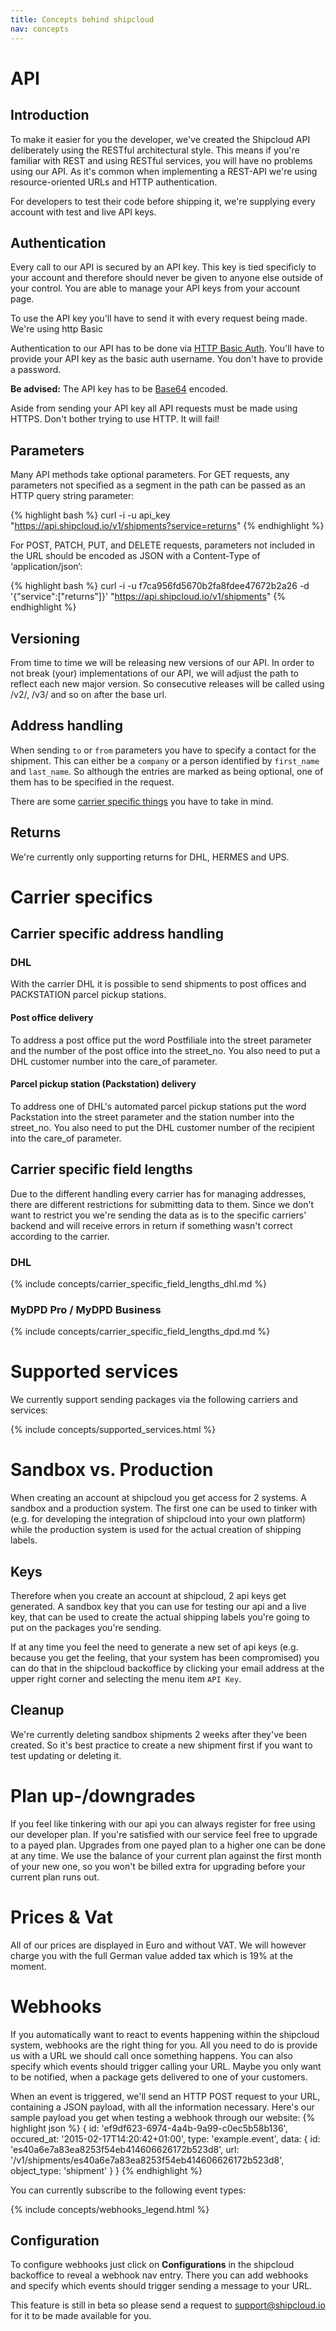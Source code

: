 ```yaml
---
title: Concepts behind shipcloud
nav: concepts
---
```


# API

## Introduction
To make it easier for you the developer, we've created the Shipcloud API deliberately using the RESTful architectural
style. This means if you're familiar with REST and using RESTful services, you will have no problems using our API. As
it's common when implementing a REST-API we're using resource-oriented URLs and HTTP authentication.

For developers to test their code before shipping it, we're supplying every account with test and live API keys.

## Authentication
Every call to our API is secured by an API key. This key is tied specificly to your account and therefore should never
be given to anyone else outside of your control. You are able to manage your API keys from your account page.

To use the API key you'll have to send it with every request being made. We're using http Basic

Authentication to our API has to be done via [HTTP Basic Auth](http://en.wikipedia.org/wiki/Basic_access_authentication).
You'll have to provide your API key as the basic auth username. You don't have to provide a password.

__Be advised:__ The API key has to be [Base64](http://en.wikipedia.org/wiki/Base64) encoded.

Aside from sending your API key all API requests must be made using HTTPS. Don't bother trying to use HTTP. It will
fail!

## Parameters

Many API methods take optional parameters. For GET requests, any parameters not specified as a segment in the path can be passed as an HTTP query string parameter:

{% highlight bash %}
curl -i -u api_key "https://api.shipcloud.io/v1/shipments?service=returns"
{% endhighlight %}

For POST, PATCH, PUT, and DELETE requests, parameters not included in the URL should be encoded as JSON with a Content-Type of ‘application/json’:

{% highlight bash %}
curl -i -u f7ca956fd5670b2fa8fdee47672b2a26 -d '{"service":["returns"]}' "https://api.shipcloud.io/v1/shipments"
{% endhighlight %}

## Versioning
From time to time we will be releasing new versions of our API. In order to not break (your) implementations of our
API, we will adjust the path to reflect each new major version. So consecutive releases will be called using /v2/, /v3/
and so on after the base url.

## Address handling
When sending <code>to</code> or <code>from</code> parameters you have to specify a contact for the shipment. This can
either be a <code>company</code> or a person identified by <code>first_name</code> and <code>last_name</code>. So
although the entries are marked as being optional, one of them has to be specified in the request.

There are some [carrier specific things](#carrier-specific-address-handling) you have to take in mind.

## Returns
We're currently only supporting returns for DHL, HERMES and UPS.

# Carrier specifics

## Carrier specific address handling

### DHL
With the carrier DHL it is possible to send shipments to post offices and PACKSTATION parcel pickup stations.

#### Post office delivery
To address a post office put the word Postfiliale into the street parameter and the number of the post office into the
street_no. You also need to put a DHL customer number into the care_of parameter.

#### Parcel pickup station (Packstation) delivery
To address one of DHL's automated parcel pickup stations put the word Packstation into the street parameter and the
station number into the street_no. You also need to put the DHL customer number of the recipient into the care_of
parameter.

## Carrier specific field lengths
Due to the different handling every carrier has for managing addresses, there are different
restrictions for submitting data to them. Since we don't want to restrict you we're sending the
data as is to the specific carriers' backend and will receive errors in return if something wasn't
correct according to the carrier.

### DHL

{% include concepts/carrier_specific_field_lengths_dhl.md %}

### MyDPD Pro / MyDPD Business

{% include concepts/carrier_specific_field_lengths_dpd.md %}

# Supported services
We currently support sending packages via the following carriers and services:

{% include concepts/supported_services.html %}

# Sandbox vs. Production

When creating an account at shipcloud you get access for 2 systems. A sandbox and a production system. The first one
can be used to tinker with (e.g. for developing the integration of shipcloud into your own platform) while the
production system is used for the actual creation of shipping labels.

## Keys
Therefore when you create an account at shipcloud, 2 api keys get generated. A sandbox key that you can use for testing
our api and a live key, that can be used to create the actual shipping labels you're going to put on the packages
you're sending.

If at any time you feel the need to generate a new set of api keys (e.g. because you get the feeling, that your system
has been compromised) you can do that in the shipcloud backoffice by clicking your email address at the upper right
corner and selecting the menu item <code>API Key</code>.

## Cleanup
We're currently deleting sandbox shipments 2 weeks after they've been created. So it's best
practice to create a new shipment first if you want to test updating or deleting it.

# Plan up-/downgrades

If you feel like tinkering with our api you can always register for free using our developer plan. If you're satisfied
with our service feel free to upgrade to a payed plan. Upgrades from one payed plan to a higher one can be done at any
time. We use the balance of your current plan against the first month of your new one, so you won't be billed extra for
upgrading before your current plan runs out.

# Prices & Vat

All of our prices are displayed in Euro and without VAT. We will however charge you with the full
German value added tax which is 19% at the moment.

# Webhooks

If you automatically want to react to events happening within the shipcloud
system, webhooks are the right thing for you. All you need to do is provide us
with a URL we should call once something happens. You can also specify which
events should trigger calling your URL. Maybe you only want to be notified,
when a package gets delivered to one of your customers.

When an event is triggered, we'll send an HTTP POST request to your URL,
containing a JSON payload, with all the information necessary. Here's our
sample payload you get when testing a webhook through our website:
{% highlight json %}
{
  id: 'ef9df623-6974-4a4b-9a99-c0ec5b58b136',
  occured_at: '2015-02-17T14:20:42+01:00',
  type: 'example.event',
  data: {
    id: 'es40a6e7a83ea8253f54eb414606626172b523d8',
    url: '/v1/shipments/es40a6e7a83ea8253f54eb414606626172b523d8',
    object_type: 'shipment'
  }
}
{% endhighlight %}

You can currently subscribe to the following event types:

{% include concepts/webhooks_legend.html %}

## Configuration
To configure webhooks just click on __Configurations__ in the shipcloud
backoffice to reveal a webhook nav entry. There you can add webhooks and
specify which events should trigger sending a message to your URL.

This feature is still in beta so please send a request to support@shipcloud.io
for it to be made available for you.
